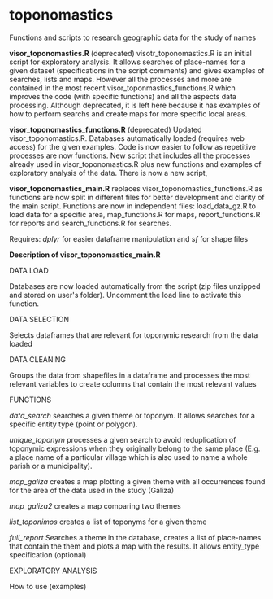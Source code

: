 # toponomastics
Functions and scripts to research geographic data for the study of names

**visor_toponomastics.R** (deprecated)
visotr_toponomastics.R is an initial script for exploratory analysis. It allows searches of place-names for a given dataset (specifications in the script comments) and gives examples of searches, lists and maps. However all the processes and more are contained in the most recent visor_toponmastics_functions.R which improves the code (with specific functions) and all the aspects data processing. Although deprecated, it is left here because it has examples of how to perform searchs and create maps for more specific local areas.

**visor_toponomastics_functions.R** (deprecated)
Updated visor_toponomastics.R. Databases automatically loaded (requires web access) for the given examples. Code is now easier to follow as repetitive processes are now functions. 
New script that includes all the processes already used in visor_toponomastics.R plus new functions and examples of exploratory analysis of the data. There is now a new script, 

**visor_toponomastics_main.R** replaces visor_toponomastics_functions.R as functions are now split in different files for better development and clarity of the main script.
Functions are now in independent files: load_data_gz.R to load data for a specific area, map_functions.R for maps, report_functions.R for reports and search_functions.R for searches.

Requires:
*dplyr* for easier dataframe manipulation and *sf* for shape files

**Description of visor_toponomastics_main.R**

DATA LOAD

Databases are now loaded automatically from the script (zip files unzipped and stored on user's folder). Uncomment the load line to activate this function.


DATA SELECTION

Selects dataframes that are relevant for toponymic research from the data loaded


DATA CLEANING

Groups the data from shapefiles in a dataframe and processes the most relevant variables to create columns that contain the most relevant values

FUNCTIONS 

*data_search*
searches a given theme or toponym. It allows searches for a specific entity type (point or polygon).

*unique_toponym*
processes a given search to avoid reduplication of toponymic expressions when they originally belong to the same place (E.g. a place name of a particular village which is also used to name a whole parish or a municipality).

*map_galiza*
creates a map plotting a given theme with all occurrences found for the area of the data used in the study (Galiza)

*map_galiza2*
creates a map comparing two themes 

*list_toponimos*
creates a list of toponyms for a given theme

*full_report*
Searches a theme in the database, creates a list of place-names that contain the them and plots a map with the results. It allows entity_type specification (optional)

EXPLORATORY ANALYSIS

How to use (examples)

